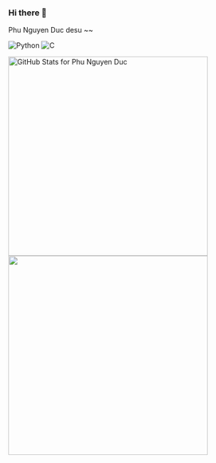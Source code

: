 ### Hi there 👋

Phu Nguyen Duc desu ~~


![Python](https://img.shields.io/badge/-Python-yellow?style=for-the-badge)
![C](https://img.shields.io/badge/-C-blue?style=for-the-badge)


<img src="https://github-readme-stats.vercel.app/api?username=PhuND2k3&show_icons=true&include_all_commits=true&count_private=true&theme=jolly&layout=compact" alt="GitHub Stats for Phu Nguyen Duc" width="400" height = "400">

<img src="https://github-readme-streak-stats.herokuapp.com?user=PhuND2k3&theme=jolly" width="400" height = "400">
